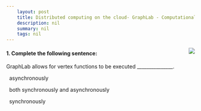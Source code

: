 ```yaml
---
    layout: post
    title: Distributed computing on the cloud- GraphLab - Computational model
    description: nil
    summary: nil
    tags: nil
---
```



 <a target="_blank" href="https://docs.microsoft.com/en-us/learn/modules/cmu-analytics-engines-graphlab/4-computation-model/"><i class="fas fa-external-link-alt"></i> </a>
 <img align="right" src="https://docs.microsoft.com/en-us/learn/achievements/cmu-cloud-developer/distributed-programming-graphlab.svg">
####  1. Complete the following sentence: 
GraphLab allows for vertex functions to be executed _______________.


<i class='far fa-square'></i> &nbsp;&nbsp;asynchronously

<i class='fas fa-check-square' style='color: Dodgerblue;'></i> &nbsp;&nbsp;both synchronously and asynchronously

<i class='far fa-square'></i> &nbsp;&nbsp;synchronously
<br />
<br />
<br />
